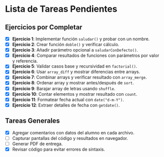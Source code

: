 # Lista de Tareas Pendientes

## Ejercicios por Completar
- [x] **Ejercicio 1**: Implementar función `saludar()` y probar con un nombre.
- [x] **Ejercicio 2**: Crear función `doble()` y verificar cálculo.
- [x] **Ejercicio 3**: Añadir parámetro opcional a `saludarConDefecto()`.
- [x] **Ejercicio 4**: Comparar resultados de funciones con parámetros por valor y referencia.
- [x] **Ejercicio 5**: Validar casos base y recursividad en `factorial()`.
- [x] **Ejercicio 6**: Usar `array_diff` y mostrar diferencias entre arrays.
- [x] **Ejercicio 7**: Combinar arrays y verificar resultado con `array_merge`.
- [x] **Ejercicio 8**: Ordenar array y mostrar antes/después de `sort`.
- [x] **Ejercicio 9**: Barajar array de letras usando `shuffle`.
- [x] **Ejercicio 10**: Contar elementos y mostrar resultado con `count`.
- [x] **Ejercicio 11**: Formatear fecha actual con `date("d-m-Y")`.
- [x] **Ejercicio 12**: Extraer detalles de fecha con `getdate()`.

## Tareas Generales
- [x] Agregar comentarios con datos del alumno en cada archivo.
- [ ] Capturar pantallas del código y resultados en navegador.
- [ ] Generar PDF de entrega.
- [x] Revisar código para evitar errores de sintaxis.